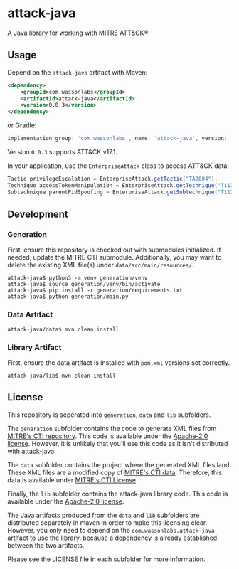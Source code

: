 # attack-java

A Java library for working with MITRE ATT&CK®.

## Usage

Depend on the `attack-java` artifact with Maven:
```xml
<dependency>
    <groupId>com.wassonlabs</groupId>
    <artifactId>attack-java</artifactId>
    <version>0.0.3</version>
</dependency>
```
or Gradle:
```groovy
implementation group: 'com.wassonlabs', name: 'attack-java', version: '0.0.3'
```

Version `0.0.3` supports ATT&CK v17.1.

In your application, use the `EnterpriseAttack` class to access ATT&CK data:

```java
Tactic privilegeEscalation = EnterpriseAttack.getTactic("TA0004");
Technique accessTokenManipulation = EnterpriseAttack.getTechnique("T1134");
Subtechnique parentPidSpoofing = EnterpriseAttack.getSubtechnique("T1134.004");
```

## Development

### Generation

First, ensure this repository is checked out with submodules initialized.
If needed, update the MITRE CTI submodule.
Additionally, you may want to delete the existing XML file(s) under `data/src/main/resources/`.

```shell
attack-java$ python3 -m venv generation/venv
attack-java$ source generation/venv/bin/activate
attack-java$ pip install -r generation/requirements.txt
attack-java$ python generation/main.py
```

### Data Artifact

```shell
attack-java/data$ mvn clean install
```

### Library Artifact

First, ensure the data artifact is installed with `pom.xml` versions set correctly.

```shell
attack-java/lib$ mvn clean install
```

## License

This repository is seperated into `generation`, `data` and `lib` subfolders.

The `generation` subfolder contains the code to generate XML files from [MITRE's CTI repository](https://github.com/mitre/cti/).
This code is available under the [Apache-2.0 license](https://www.apache.org/licenses/LICENSE-2.0).
However, it is unlikely that you'll use this code as it isn't distributed with attack-java.

The `data` subfolder contains the project where the generated XML files land.
These XML files are a modified copy of [MITRE's CTI data](https://github.com/mitre/cti/).
Therefore, this data is available under [MITRE's CTI License](https://github.com/mitre/cti/blob/master/LICENSE.txt).

Finally, the `lib` subfolder contains the attack-java library code.
This code is available under the [Apache-2.0 license](https://www.apache.org/licenses/LICENSE-2.0).

The Java artifacts produced from the `data` and `lib` subfolders are distributed separately in maven in order to make this licensing clear.
However, you only need to depend on the `com.wassonlabs.attack-java` artifact to use the library, because a dependency is already established between the two artifacts.

Please see the LICENSE file in each subfolder for more information.
